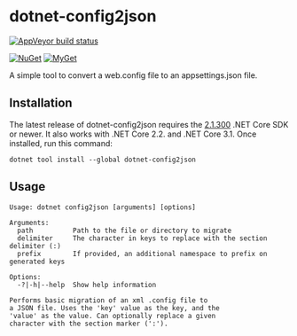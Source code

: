 dotnet-config2json
============

[![AppVeyor build status][appveyor-badge]](https://ci.appveyor.com/project/andrewlock/dotnet-config2json/branch/master)

[appveyor-badge]: https://img.shields.io/appveyor/ci/andrewlock/dotnet-config2json/master.svg?label=appveyor&style=flat-square

[![NuGet][main-nuget-badge]][main-nuget] [![MyGet][main-myget-badge]][main-myget]

[main-nuget]: https://www.nuget.org/packages/dotnet-config2json/
[main-nuget-badge]: https://img.shields.io/nuget/v/dotnet-config2json.svg?style=flat-square&label=nuget
[main-myget]: https://www.myget.org/feed/andrewlock-ci/package/nuget/dotnet-config2json
[main-myget-badge]: https://img.shields.io/www.myget/andrewlock-ci/vpre/dotnet-config2json.svg?style=flat-square&label=myget

A simple tool to convert a web.config file to an appsettings.json file.

## Installation

The latest release of dotnet-config2json requires the [2.1.300](https://www.microsoft.com/net/download/dotnet-core/sdk-2.1.300) .NET Core SDK or newer. It also works with .NET Core 2.2. and .NET Core 3.1.
Once installed, run this command:

```
dotnet tool install --global dotnet-config2json
```

## Usage

```
Usage: dotnet config2json [arguments] [options]

Arguments:
  path          Path to the file or directory to migrate
  delimiter     The character in keys to replace with the section delimiter (:)
  prefix        If provided, an additional namespace to prefix on generated keys

Options:
  -?|-h|--help  Show help information

Performs basic migration of an xml .config file to
a JSON file. Uses the 'key' value as the key, and the
'value' as the value. Can optionally replace a given
character with the section marker (':').
